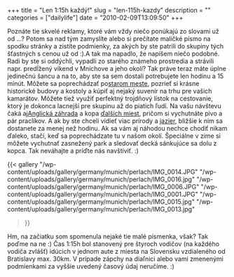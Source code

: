 +++
title = "Len 1:15h každý!"
slug = "len-115h-kazdy"
description = ""
categories = ["dailylife"]
date = "2010-02-09T13:09:50"
+++

Poznáte tie skvelé reklamy, ktoré vám vždy niečo ponúkajú zo slovami už od ...? Potom sa nad tým
zamyslíte alebo si prečítate maličké písmo na spodku stránky a zistíte podmienky, za akých by ste
patrili do skupiny tých šťastných s cenou už od :).A tak ma napadlo, že napíšem niečo podobné.  Radi by ste si oddýchli, vypadli zo starého známeho prostredia a strávili napr. predĺžený víkend v
Mníchove a jeho okolí? Tak práve teraz máte úplne jedinečnú šancu a na to, aby ste sa sem dostali
potrebujete len hodinu a 15 minút. Môžete sa poprechádzať po<a title="Munich"
href="http://www.ajka-andrej.com/2009/11/24/munich/?lang=SK" target="_blank">starom meste</a>,
pozrieť si krásne historické budovy a kostoly a kúpiť aj nejaký suvenír na trhu pre vašich
kamarátov. Môžete tiež využiť perfektný trojdňový lístok na cestovanie, ktorý je dokonca lacnejší
pre skupinu až do piatich ľudí. Na vašu návštevu čaká aj<a title="English garden"
href="http://www.ajka-andrej.com/2009/11/25/english-garden/?lang=SK" target="_blank">Anglická
záhrada</a> a kopa <a title="Where to go with visitors"
href="http://www.ajka-andrej.com/2009/11/25/where-to-go-with-visitors/?lang=SK"
target="_blank">ďalších miest</a>, pričom si vychutnáte pivo a pár praclíkov. A ak by ste chceli
vidieť viac prírody a <a title="A trip toward lakes"
href="http://www.ajka-andrej.com/2009/11/17/a-trip-toward-lakes/?lang=SK"
target="_blank">jazier</a>, bližšie k nim sa dostanete za menej než hodinu. Ak sa vám aj náhodou
nechce chodiť nikam ďaleko, stačí, keď sa poprechádzate tu v našom okolí. Špeciálne v zime si
môžete vychutnať zasnežený park a sledovať decká sánkujúce sa dolu z kopca. Tak neváhajte a príďte
nás navštíviť. :)

{{< gallery
    "/wp-content/uploads/gallery/germany/munich/perlach/IMG_0014.JPG"
    "/wp-content/uploads/gallery/germany/munich/perlach/IMG_0016.jpg"
    "/wp-content/uploads/gallery/germany/munich/perlach/IMG_0006.JPG"
    "/wp-content/uploads/gallery/germany/munich/perlach/IMG_0001.JPG"
    "/wp-content/uploads/gallery/germany/munich/perlach/IMG_0015.jpg"
    "/wp-content/uploads/gallery/germany/munich/perlach/IMG_0013.jpg"
>}}

Hm, na začiatku som spomenula nejaké tie malé písmenka, však? Tak poďme na ne :) Čas 1:15h bol
stanovený pre štyroch vodičov (na každého vodiča zvlášť) idúcich v jednom aute z miesta na
Slovensku vzdialeného od Bratislavy max. 30km. V prípade zápchy na diaľnici alebo vami zmenenými
podmienkami za vyššie uvedený časový údaj neručíme. :)

